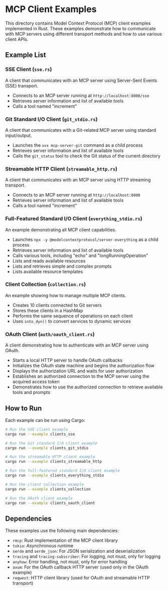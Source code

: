 # MCP Client Examples

This directory contains Model Context Protocol (MCP) client examples implemented in Rust. These examples demonstrate how to communicate with MCP servers using different transport methods and how to use various client APIs.

## Example List

### SSE Client (`sse.rs`)

A client that communicates with an MCP server using Server-Sent Events (SSE) transport.

- Connects to an MCP server running at `http://localhost:8000/sse`
- Retrieves server information and list of available tools
- Calls a tool named "increment"

### Git Standard I/O Client (`git_stdio.rs`)

A client that communicates with a Git-related MCP server using standard input/output.

- Launches the `uvx mcp-server-git` command as a child process
- Retrieves server information and list of available tools
- Calls the `git_status` tool to check the Git status of the current directory

### Streamable HTTP Client (`streamable_http.rs`)

A client that communicates with an MCP server using HTTP streaming transport.
- Connects to an MCP server running at `http://localhost:8000`
- Retrieves server information and list of available tools
- Calls a tool named "increment"

### Full-Featured Standard I/O Client (`everything_stdio.rs`)

An example demonstrating all MCP client capabilities.

- Launches `npx -y @modelcontextprotocol/server-everything` as a child process
- Retrieves server information and list of available tools
- Calls various tools, including "echo" and "longRunningOperation"
- Lists and reads available resources
- Lists and retrieves simple and complex prompts
- Lists available resource templates

### Client Collection (`collection.rs`)

An example showing how to manage multiple MCP clients.

- Creates 10 clients connected to Git servers
- Stores these clients in a HashMap
- Performs the same sequence of operations on each client
- Uses `into_dyn()` to convert services to dynamic services

### OAuth Client (`auth/oauth_client.rs`)

A client demonstrating how to authenticate with an MCP server using OAuth.

- Starts a local HTTP server to handle OAuth callbacks
- Initializes the OAuth state machine and begins the authorization flow
- Displays the authorization URL and waits for user authorization
- Establishes an authorized connection to the MCP server using the acquired access token
- Demonstrates how to use the authorized connection to retrieve available tools and prompts

## How to Run

Each example can be run using Cargo:

```bash
# Run the SSE client example
cargo run --example clients_sse

# Run the Git standard I/O client example
cargo run --example clients_git_stdio

# Run the streamable HTTP client example
cargo run --example clients_streamable_http

# Run the full-featured standard I/O client example
cargo run --example clients_everything_stdio

# Run the client collection example
cargo run --example clients_collection

# Run the OAuth client example
cargo run --example clients_oauth_client
```

## Dependencies

These examples use the following main dependencies:

- `rmcp`: Rust implementation of the MCP client library
- `tokio`: Asynchronous runtime
- `serde` and `serde_json`: For JSON serialization and deserialization
- `tracing` and `tracing-subscriber`: For logging, not must, only for logging
- `anyhow`: Error handling, not must, only for error handling
- `axum`: For the OAuth callback HTTP server (used only in the OAuth example)
- `reqwest`: HTTP client library (used for OAuth and streamable HTTP transport)
